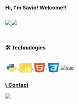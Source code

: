 ### Hi, I'm Savio! Welcome!! 

##

<div>
<a href="https://github.com/SavioMessias">
<img height="180em" src="https://github-readme-stats-sigma-five.vercel.app/api/top-langs/?username=SavioMessias&layout=compact&langs_count=7&theme=algolia"/>
<img height="180em" src="https://github-readme-stats-sigma-five.vercel.app/api?username=SavioMessias&show_icons=true&theme=algolia&include_all_commits=true&count_private=true"/>
</div>

<br>
  <h1></h1>
  <h3>🛠️ Technologies</h3>
  <div style="display: inline_block"><br/>
    <img align="center" alt="python" height="30" width="40" src="https://raw.githubusercontent.com/devicons/devicon/master/icons/python/python-original.svg">
    <img align="center" alt="js" height="30" width="40" src="https://raw.githubusercontent.com/devicons/devicon/master/icons/javascript/javascript-plain.svg">
    <img align="center" alt="html" height="30" width="40" src="https://raw.githubusercontent.com/devicons/devicon/master/icons/html5/html5-original.svg">
    <img align="center" alt="css" height="30" width="40" src="https://raw.githubusercontent.com/devicons/devicon/master/icons/css3/css3-original.svg">
    <img align="center" alt="vue" height="30" width="40" src="https://camo.githubusercontent.com/077997d77bfa74b144c9e286e65143b4edc547dc948098491264bb2dde282d6b/68747470733a2f2f63646e2e6a7364656c6976722e6e65742f67682f64657669636f6e732f64657669636f6e2f69636f6e732f7675656a732f7675656a732d6f726967696e616c2e737667">
</div>

##
###  📞 Contact
<div>
  <a href="https://www.linkedin.com/in/kayquemessias/" target="_blank"><img src="https://img.shields.io/badge/LinkedIn-0077B5?style=for-the-badge&logo=linkedin"  /></a>
</div>

##
